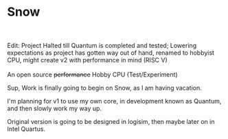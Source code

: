 # Snow
<br>
<br>
Edit: Project Halted till Quantum is completed and tested; Lowering expectations as project has gotten way out of hand, renamed to hobbyist CPU, might create v2 with performance in mind (RISC V)
<br>
<br>
An open source <del>performance</del> Hobby CPU (Test/Experiment)

Sup, Work is finally going to begin on Snow, as I am having vacation.

I'm planning for v1 to use my own core, in development known as Quantum, and then slowly work my way up.

Original version is going to be designed in logisim, then maybe later on in Intel Quartus.
